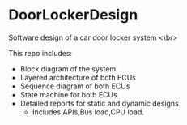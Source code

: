 # DoorLockerDesign
Software design of a car door locker system <\br>

This repo includes:
- Block diagram of the system 
- Layered architecture of both ECUs
- Sequence diagram of both ECUs
- State machine for both ECUs
- Detailed reports for static and dynamic designs
  - Includes APIs,Bus load,CPU load.
